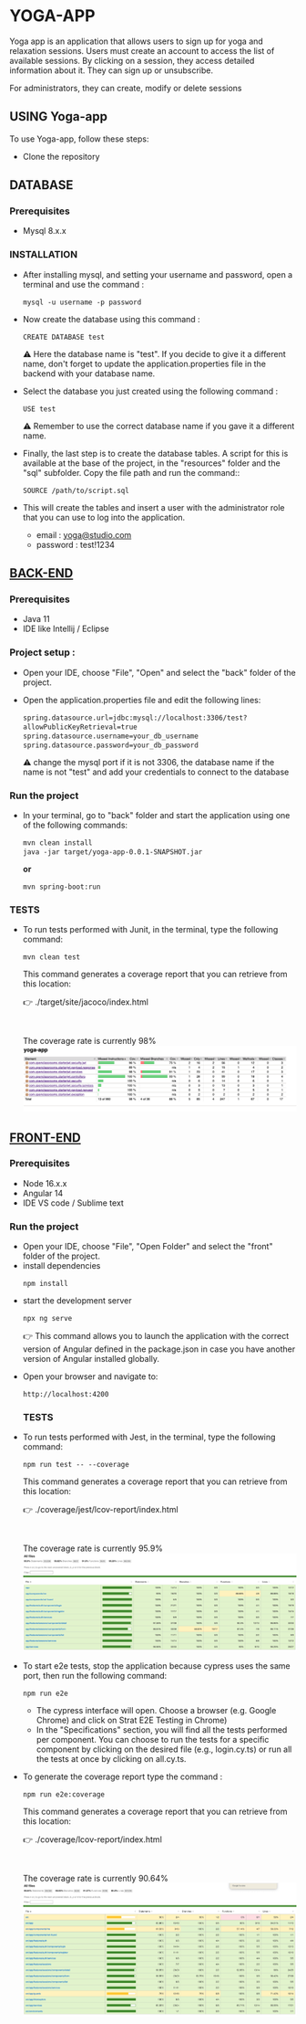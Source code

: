 # YOGA-APP

Yoga app is an application that allows users to sign up for yoga and relaxation sessions. 
Users must create an account to access the list of available sessions. 
By clicking on a session, they access detailed information about it. They can sign up or unsubscribe.

For administrators, they can create, modify or delete sessions

## USING Yoga-app
To use Yoga-app, follow these steps:

* Clone the repository

## DATABASE

### Prerequisites
* Mysql 8.x.x

### INSTALLATION

* After installing mysql, and setting your username and password, open a terminal and use the command :

  ```
  mysql -u username -p password
  ```

* Now create the database using this command :

  ```
  CREATE DATABASE test
  ```
  :warning: Here the database name is "test". If you decide to give it a different name, don't forget to update the application.properties
  file in the backend with your database name.


* Select the database you just created using the following command : 

  ```
  USE test
  ```
  :warning: Remember to use the correct database name if you gave it a different name.


* Finally, the last step is to create the database tables. A script for this is available at the base of the project, in the "resources" folder 
and the "sql" subfolder. Copy the file path and run the command::

  ```
  SOURCE /path/to/script.sql
  ```
* This will create the tables and insert a user with the administrator role that you can use to log into the application.
  * email : yoga@studio.com
  * password : test!1234


## <ins>BACK-END</ins>

### Prerequisites

* Java 11
* IDE like Intellij / Eclipse


### Project setup :


* Open your IDE, choose "File", "Open" and select the "back" folder of the project.


* Open the application.properties file and edit the following lines:
  ```
  spring.datasource.url=jdbc:mysql://localhost:3306/test?allowPublicKeyRetrieval=true
  spring.datasource.username=your_db_username 
  spring.datasource.password=your_db_password 
  ```
  :warning: change the mysql port if it is not 3306, the database name if the name is not "test" and add your credentials to connect to the database

### Run the project

* In your terminal, go to "back" folder and start the application using one of the following commands:
  
  ```
  mvn clean install
  java -jar target/yoga-app-0.0.1-SNAPSHOT.jar
  ```
  **or**
  ```
  mvn spring-boot:run
  ```
  
### TESTS

* To run tests performed with Junit, in the terminal, type the following command:

  ```
  mvn clean test
  ```
  This command generates a coverage report that you can retrieve from this location:

  :point_right: ./target/site/jacoco/index.html

  &nbsp;

  The coverage rate is currently 98%
  ![junit report](./ressources/report/junit.png)

## <ins>FRONT-END</ins>

### Prerequisites

* Node 16.x.x
* Angular 14
* IDE VS code / Sublime text

### Run the project
* Open your IDE, choose "File", "Open Folder" and select the "front" folder of the project.
* install dependencies
    ```
    npm install
    ```
* start the development server
    ```
    npx ng serve
    ```
  :point_right: This command allows you to launch the application with the correct version of Angular defined in the package.json 
in case you have another version of Angular installed globally.
- Open your browser and navigate to:
    ```
    http://localhost:4200
    ```
  ### TESTS
* To run tests performed with Jest, in the terminal, type the following command:
  ```
  npm run test -- --coverage
  ```
  This command generates a coverage report that you can retrieve from this location:

  :point_right: ./coverage/jest/lcov-report/index.html
  
  &nbsp;
  
  The coverage rate is currently 95.9%
  ![jest report](./ressources/report/jest.png)


* To start e2e tests, stop the application because cypress uses the same port, then run the following command:
  ```
  npm run e2e
  ```
  * The cypress interface will open. Choose a browser (e.g. Google Chrome) and click on Strat E2E Testing in Chrome)
  * In the "Specifications" section, you will find all the tests performed per component. You can choose to run the tests for a specific component by clicking on the desired file (e.g., login.cy.ts)
  or run all the tests at once by clicking on all.cy.ts.
  

* To generate the coverage report type the command : 
  ```
  npm run e2e:coverage
  ```
  This command generates a coverage report that you can retrieve from this location:

  :point_right: ./coverage/lcov-report/index.html

  &nbsp;

  The coverage rate is currently 90.64%
  ![cypress report](./ressources/report/cypress.png)
